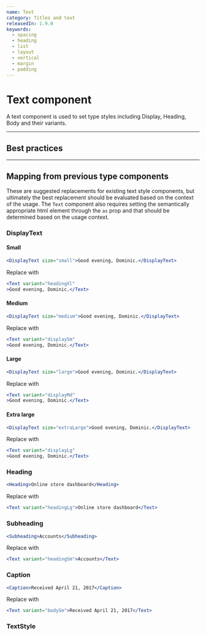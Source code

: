 ```yaml
---
name: Text
category: Titles and text
releasedIn: 1.9.0
keywords:
  - spacing
  - heading
  - list
  - layout
  - vertical
  - margin
  - padding
---
```


# Text component

A text component is used to set type styles including Display, Heading, Body and their variants.

---

## Best practices

---

## Mapping from previous type components
These are suggested replacements for existing text style components, but ultimately the best replacement should be evaluated based on the context of the usage. The `Text` component also requires setting the semantically appropriate html element through the `as` prop and that should be determined based on the usage context.

### DisplayText

#### Small

```jsx
<DisplayText size="small">Good evening, Dominic.</DisplayText>
```
Replace with
```jsx
<Text variant="headingXl"
>Good evening, Dominic.</Text>
```
#### Medium
```jsx
<DisplayText size="medium">Good evening, Dominic.</DisplayText>
```
Replace with
```jsx
<Text variant="displaySm"
>Good evening, Dominic.</Text>
```
#### Large
```jsx
<DisplayText size="large">Good evening, Dominic.</DisplayText>
```
Replace with
```jsx
<Text variant="displayMd"
>Good evening, Dominic.</Text>
```
#### Extra large
```jsx
<DisplayText size="extraLarge">Good evening, Dominic.</DisplayText>
```
Replace with
```jsx
<Text variant="displayLg"
>Good evening, Dominic.</Text>
```
### Heading
```jsx
<Heading>Online store dashboard</Heading>
```

Replace with
```jsx
<Text variant="headingLg">Online store dashboard</Text>
```
### Subheading
```jsx
<Subheading>Accounts</Subheading>
```

Replace with
```jsx
<Text variant="headingSm">Accounts</Text>
```
### Caption
```jsx
<Caption>Received April 21, 2017</Caption>
```

Replace with
```jsx
<Text variant="bodySm">Received April 21, 2017</Text>
```
### TextStyle
